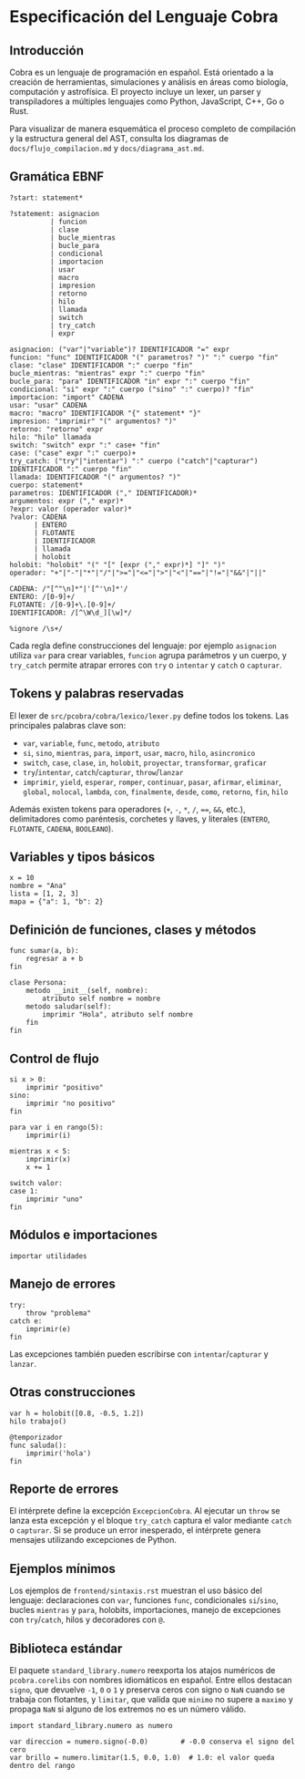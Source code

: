 # Especificación del Lenguaje Cobra

## Introducción
Cobra es un lenguaje de programación en español. Está orientado a la creación de herramientas, simulaciones y análisis en áreas como biología, computación y astrofísica. El proyecto incluye un lexer, un parser y transpiladores a múltiples lenguajes como Python, JavaScript, C++, Go o Rust.

Para visualizar de manera esquemática el proceso completo de compilación y la estructura general del AST, consulta los diagramas de `docs/flujo_compilacion.md` y `docs/diagrama_ast.md`.

## Gramática EBNF
```ebnf
?start: statement*

?statement: asignacion
          | funcion
          | clase
          | bucle_mientras
          | bucle_para
          | condicional
          | importacion
          | usar
          | macro
          | impresion
          | retorno
          | hilo
          | llamada
          | switch
          | try_catch
          | expr

asignacion: ("var"|"variable")? IDENTIFICADOR "=" expr
funcion: "func" IDENTIFICADOR "(" parametros? ")" ":" cuerpo "fin"
clase: "clase" IDENTIFICADOR ":" cuerpo "fin"
bucle_mientras: "mientras" expr ":" cuerpo "fin"
bucle_para: "para" IDENTIFICADOR "in" expr ":" cuerpo "fin"
condicional: "si" expr ":" cuerpo ("sino" ":" cuerpo)? "fin"
importacion: "import" CADENA
usar: "usar" CADENA
macro: "macro" IDENTIFICADOR "{" statement* "}"
impresion: "imprimir" "(" argumentos? ")"
retorno: "retorno" expr
hilo: "hilo" llamada
switch: "switch" expr ":" case+ "fin"
case: ("case" expr ":" cuerpo)+
try_catch: ("try"|"intentar") ":" cuerpo ("catch"|"capturar") IDENTIFICADOR ":" cuerpo "fin"
llamada: IDENTIFICADOR "(" argumentos? ")"
cuerpo: statement*
parametros: IDENTIFICADOR ("," IDENTIFICADOR)*
argumentos: expr ("," expr)*
?expr: valor (operador valor)*
?valor: CADENA
      | ENTERO
      | FLOTANTE
      | IDENTIFICADOR
      | llamada
      | holobit
holobit: "holobit" "(" "[" [expr ("," expr)*] "]" ")"
operador: "+"|"-"|"*"|"/"|">="|"<="|">"|"<"|"=="|"!="|"&&"|"||"

CADENA: /"[^"\n]*"|'[^'\n]*'/
ENTERO: /[0-9]+/
FLOTANTE: /[0-9]+\.[0-9]+/
IDENTIFICADOR: /[^\W\d_][\w]*/

%ignore /\s+/
```
Cada regla define construcciones del lenguaje: por ejemplo `asignacion` utiliza `var` para crear variables, `funcion` agrupa parámetros y un cuerpo, y `try_catch` permite atrapar errores con `try` o `intentar` y `catch` o `capturar`.

## Tokens y palabras reservadas
El lexer de `src/pcobra/cobra/lexico/lexer.py` define todos los tokens. Las principales palabras clave son:
- `var`, `variable`, `func`, `metodo`, `atributo`
- `si`, `sino`, `mientras`, `para`, `import`, `usar`, `macro`, `hilo`, `asincronico`
- `switch`, `case`, `clase`, `in`, `holobit`, `proyectar`, `transformar`, `graficar`
- `try`/`intentar`, `catch`/`capturar`, `throw`/`lanzar`
- `imprimir`, `yield`, `esperar`, `romper`, `continuar`, `pasar`, `afirmar`, `eliminar`,
  `global`, `nolocal`, `lambda`, `con`, `finalmente`, `desde`, `como`, `retorno`, `fin`, `hilo`

Además existen tokens para operadores (`+`, `-`, `*`, `/`, `==`, `&&`, etc.), delimitadores como paréntesis, corchetes y llaves, y literales (`ENTERO`, `FLOTANTE`, `CADENA`, `BOOLEANO`).

## Variables y tipos básicos
```cobra
x = 10
nombre = "Ana"
lista = [1, 2, 3]
mapa = {"a": 1, "b": 2}
```

## Definición de funciones, clases y métodos
```cobra
func sumar(a, b):
    regresar a + b
fin

clase Persona:
    metodo __init__(self, nombre):
        atributo self nombre = nombre
    metodo saludar(self):
        imprimir "Hola", atributo self nombre
    fin
fin
```

## Control de flujo
```cobra
si x > 0:
    imprimir "positivo"
sino:
    imprimir "no positivo"
fin

para var i en rango(5):
    imprimir(i)

mientras x < 5:
    imprimir(x)
    x += 1

switch valor:
case 1:
    imprimir "uno"
fin
```

## Módulos e importaciones
```cobra
importar utilidades
```

## Manejo de errores
```cobra
try:
    throw "problema"
catch e:
    imprimir(e)
fin
```
Las excepciones también pueden escribirse con `intentar`/`capturar` y `lanzar`.

## Otras construcciones
```cobra
var h = holobit([0.8, -0.5, 1.2])
hilo trabajo()

@temporizador
func saluda():
    imprimir('hola')
fin
```

## Reporte de errores
El intérprete define la excepción `ExcepcionCobra`. Al ejecutar un `throw` se lanza esta excepción y el bloque `try_catch` captura el valor mediante `catch` o `capturar`. Si se produce un error inesperado, el intérprete genera mensajes utilizando excepciones de Python.

## Ejemplos mínimos
Los ejemplos de `frontend/sintaxis.rst` muestran el uso básico del lenguaje: declaraciones con `var`, funciones `func`, condicionales `si`/`sino`, bucles `mientras` y `para`, holobits, importaciones, manejo de excepciones con `try`/`catch`, hilos y decoradores con `@`.

## Biblioteca estándar

El paquete `standard_library.numero` reexporta los atajos numéricos de
`pcobra.corelibs` con nombres idiomáticos en español. Entre ellos destacan
`signo`, que devuelve `-1`, `0` o `1` y preserva ceros con signo o `NaN` cuando
se trabaja con flotantes, y `limitar`, que valida que `minimo` no supere a
`maximo` y propaga `NaN` si alguno de los extremos no es un número válido.

```cobra
import standard_library.numero as numero

var direccion = numero.signo(-0.0)        # -0.0 conserva el signo del cero
var brillo = numero.limitar(1.5, 0.0, 1.0)  # 1.0: el valor queda dentro del rango
```

